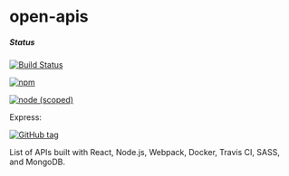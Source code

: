 # open-apis

##### Status
[![Build Status](https://travis-ci.org/nomad-mystic/open-apis.svg?branch=master)](https://travis-ci.org/nomad-mystic/open-apis)

[![npm](https://img.shields.io/npm/v/npm.svg)]()

[![node (scoped)](https://img.shields.io/node/v/@stdlib/stdlib.svg)]()

Express:

[![GitHub tag](https://img.shields.io/github/tag/expressjs/express.svg)]()

List of APIs built with React, Node.js, Webpack, Docker, Travis CI, SASS, and MongoDB.